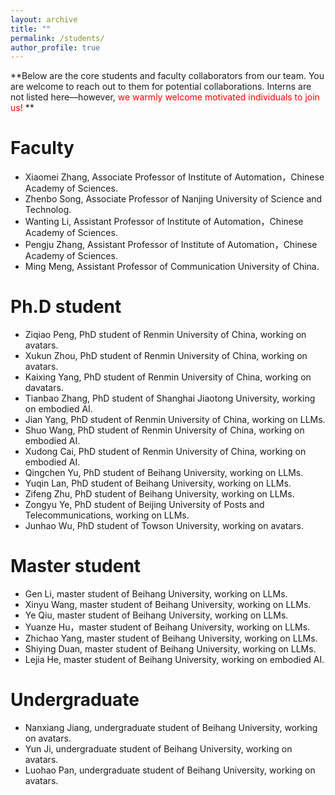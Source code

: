 ```yaml
---
layout: archive
title: ""
permalink: /students/
author_profile: true
---
```




**Below are the core students and faculty collaborators from our team. You are welcome to reach out to them for potential collaborations. Interns are not listed here—however, <span style="color: red;">we warmly welcome motivated individuals to join us!</span> **

Faculty
======
* Xiaomei Zhang, Associate Professor of Institute of Automation，Chinese Academy of Sciences.
* Zhenbo Song, Associate Professor of Nanjing University of Science and Technolog.
* Wanting Li, Assistant Professor of Institute of Automation，Chinese Academy of Sciences.
* Pengju Zhang, Assistant Professor of Institute of Automation，Chinese Academy of Sciences.
* Ming Meng,  Assistant Professor of Communication University of China.



Ph.D student
======
* Ziqiao Peng, PhD student of Renmin University of China, working on avatars.
* Xukun Zhou, PhD student of Renmin University of China, working on avatars.
* Kaixing Yang, PhD student of Renmin University of China, working on davatars.
* Tianbao Zhang, PhD student of Shanghai Jiaotong University, working on embodied AI.
* Jian Yang, PhD student of Renmin University of China, working on LLMs.
* Shuo Wang, PhD student of Renmin University of China, working on embodied AI.
* Xudong Cai, PhD student of Renmin University of China, working on embodied AI.
* Qingchen Yu, PhD student of Beihang University, working on LLMs.
* Yuqin Lan, PhD student of Beihang University, working on LLMs.
* Zifeng Zhu,  PhD student of Beihang University, working on LLMs.
* Zongyu Ye, PhD student of Beijing University of Posts and Telecommunications, working on LLMs.
* Junhao Wu,  PhD student of Towson University, working on avatars.

 

Master student
======
* Gen Li, master student of Beihang University, working on LLMs.
* Xinyu Wang, master student of Beihang University, working on LLMs.
* Ye Qiu, master student of Beihang University, working on LLMs.
* Yuanze Hu，master student of Beihang University, working on LLMs.
* Zhichao Yang, master student of Beihang University, working on LLMs.
* Shiying Duan,  master student of Beihang University, working on LLMs.
* Lejia He, master student of Beihang University, working on embodied AI.



Undergraduate
======
* Nanxiang Jiang, undergraduate student of Beihang University, working on avatars.
* Yun Ji, undergraduate student of Beihang University, working on avatars.
* Luohao Pan, undergraduate student of Beihang University, working on avatars.




  

 
